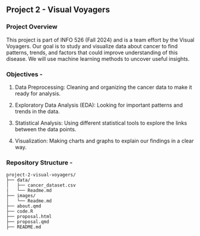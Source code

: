 ## Project 2 - Visual Voyagers

### Project Overview
This project is part of INFO 526 (Fall 2024) and is a team effort by the Visual Voyagers. Our goal is to study and visualize data about cancer to find patterns, trends, and factors that could improve understanding of this disease. We will use machine learning methods to uncover useful insights.

### Objectives - 
1) Data Preprocessing: Cleaning and organizing the cancer data to make it ready for analysis.

2) Exploratory Data Analysis (EDA): Looking for important patterns and trends in the data.

3) Statistical Analysis: Using different statistical tools to explore the links between the data points.

4) Visualization: Making charts and graphs to explain our findings in a clear way.

### Repository Structure - 
```plaintext
project-2-visual-voyagers/
├── data/
│   ├── cancer_dataset.csv
|   └── Readme.md
├── images/
│   └── Readme.md
├── about.qmd
├── code.R
├── proposal.html
├── proposal.qmd
├── README.md
